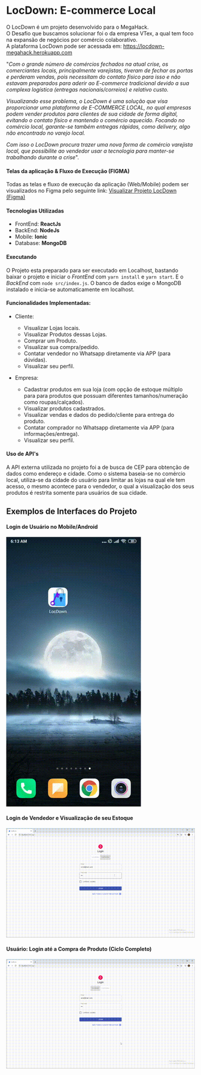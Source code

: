 # LocDown: E-commerce Local
O LocDown é um projeto desenvolvido para o MegaHack.<br/>O Desafio que buscamos solucionar foi o da empresa VTex, a qual tem foco na expansão de negócios por comércio colaborativo.<br>
A plataforma LocDown pode ser acessada em: https://locdown-megahack.herokuapp.com

"<i>Com o grande número de comércios fechados na atual crise, os comerciantes locais, principalmente varejistas, tiveram de fechar as portas e perderam vendas, pois necessitam do contato físico para isso e não estavam preparados para aderir ao E-commerce tradicional devido a sua complexa logística (entregas nacionais/correios) e relativo custo.
<p>Visualizando esse problema, o LocDown é uma solução que visa proporcionar uma plataforma de E-COMMERCE LOCAL, no qual empresas podem vender produtos para clientes de sua cidade de forma digital, evitando o contato físico e mantendo o comércio aquecido. Focando no comércio local, garante-se também entregas rápidas, como delivery, algo não encontrado no varejo local.<p>Com isso o LocDown procura trazer uma nova forma de comércio varejista local, que possibilite ao vendedor usar a tecnologia para manter-se trabalhando durante a crise</i>".

#### Telas da aplicação & Fluxo de Execução (FIGMA)
Todas as telas e fluxo de execução da aplicação (Web/Mobile) podem ser visualizados no Figma pelo seguinte link: <a href="https://www.figma.com/file/7EBM5HmE4tfIpKU1d4DI4G/LocDown-APP-View?node-id=0%3A1">Visualizar Projeto LocDown (Figma)</a>

#### Tecnologias Utilizadas

* FrontEnd: <b>ReactJs</b>
* BackEnd: <b>NodeJs</b>
* Mobile: <b>Ionic</b>
* Database: <b>MongoDB</b>

#### Executando
O Projeto esta preparado para ser executado em Localhost, bastando baixar o projeto e iniciar o <i>FrontEnd</i> com ```yarn install``` e ```yarn start```. E o <i>BackEnd</i> com ```node src/index.js```.
O banco de dados exige o MongoDB instalado e inicia-se automaticamente em localhost.

#### Funcionalidades Implementadas:

 * Cliente:
    * Visualizar Lojas locais.
    * Visualizar Produtos dessas Lojas.
    * Comprar um Produto.
    * Visualizar sua compra/pedido.
    * Contatar vendedor no Whatsapp  diretamente via APP (para dúvidas).
    * Visualizar seu perfil.

 * Empresa:
    * Cadastrar produtos em sua loja (com opção de estoque múltiplo para para produtos que possuam diferentes tamanhos/numeração como roupas/calçados).
    * Visualizar produtos cadastrados.
    * Visualizar vendas e dados do pedido/cliente para entrega do produto.
    * Contatar comprador no Whatsapp  diretamente via APP (para informações/entrega).
    * Visualizar seu perfil.

#### Uso de API's
A API externa utilizada no projeto foi a de busca de CEP para obtenção de dados como endereço e cidade. Como o sistema baseia-se no comércio local, utiliza-se da cidade do usuário para limitar as lojas na qual ele tem acesso, o mesmo acontece para o vendedor, o qual a visualização dos seus produtos é restrita somente para usuários de sua cidade.

## Exemplos de Interfaces do Projeto

#### Login de Usuário no Mobile/Android
![](Example1.gif)

#### Login de Vendedor e Visualização de seu Estoque
![](Example2.gif)

#### Usuário: Login até a Compra de Produto (Ciclo Completo)
![](Example3.gif)
